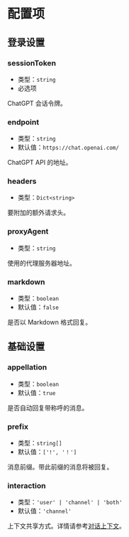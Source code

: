 # 配置项

## 登录设置

### sessionToken

- 类型：`string`
- 必选项

ChatGPT 会话令牌。

### endpoint

- 类型：`string`
- 默认值：`https://chat.openai.com/`

ChatGPT API 的地址。

### headers

- 类型：`Dict<string>`

要附加的额外请求头。

### proxyAgent

- 类型：`string`

使用的代理服务器地址。

### markdown

- 类型：`boolean`
- 默认值：`false`

是否以 Markdown 格式回复。

## 基础设置

### appellation

- 类型：`boolean`
- 默认值：`true`

是否自动回复带称呼的消息。

### prefix

- 类型：`string[]`
- 默认值：`['!', '！']`

消息前缀。带此前缀的消息将被回复。

### interaction

- 类型：`'user' | 'channel' | 'both'`
- 默认值：`'channel'`

上下文共享方式。详情请参考[对话上下文](./context.md)。
